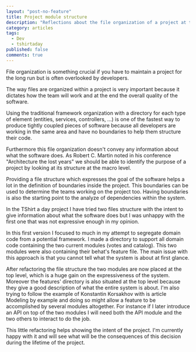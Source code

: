 ```yaml
---
layout: "post-no-feature"
title: Project module structure
description: "Reflections about the file organization of a project at the macro level"
category: articles
tags:
  - Dev
  - tshirtaday
published: false
comments: true
---
```


File organization is something crucial if you have to maintain a project for the long run but is often overlooked by developers. 

The way files are organized within a project is very important because it dictates how the team will work and at the end the overall quality of the software.

Using the traditional framework organization with a directory for each type of element (entities, services, controllers, ...) is one of the fastest way to produce tightly coupled pieces of software because all developers are working in the same area and have no boundaries to help them structure their code.

Furthermore this file organization doesn't convey any information about what the software does. As Robert C. Martin noted in his conference "Architecture the lost years" we should be able to identify the purpose of a project by looking at its structure at the macro level.

Providing a file structure which expresses the goal of the software helps a lot in the definition of boundaries inside the project. This boundaries can be used to determine the teams working on the project too. Having boundaries is also the starting point to the analyze of dependencies within the system.

In the TShirt a day project I have tried two files structure with the intent to give information about what the software does but I was unhappy with the first one that was not expressive enough in my opinion.

In this first version I focused to much in my attempt to segregate domain code from a potential framework. I made a directory to support all domain code containing the two current modules (votes and catalog). This two modules were also containing their behat's feature file.
The main issue with this approach is that you cannot tell what the system is about at first glance.

After refactoring the file structure the two modules are now placed at the top level, which is a huge gain on the expressiveness  of the system. Moreover the features' directory is also situated at the top level because they give a good description of what the entire system is about. I'm also trying to follow the example of Konstantin Korsakhov with is article Modeling by example and doing so might allow a feature to be accomplished by several modules altogether. For instance if I later introduce an API on top of the two modules I will need both the API module and the two others to interact to do the job.

This little refactoring helps showing the intent of the project. I'm currently happy with it and will see what will be the consequences of this decision during the lifetime of the project.
